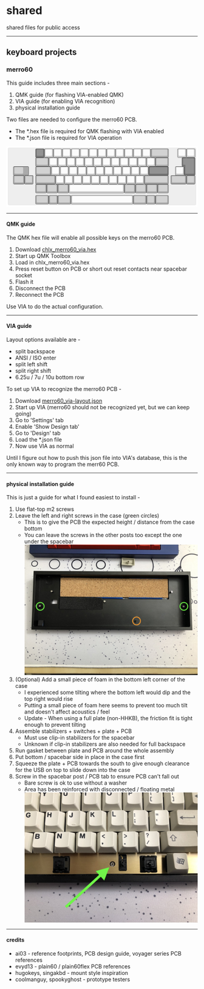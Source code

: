 # shared
shared files for public access

---

## keyboard projects
### merro60
This guide includes three main sections -
1. QMK guide (for flashing VIA-enabled QMK)
2. VIA guide (for enabling VIA recognition)
3. physical installation guide

Two files are needed to configure the merro60 PCB.
- The \*.hex file is required for QMK flashing with VIA enabled
- The \*.json file is required for VIA operation

![merro60 kle](merro60/kle.svg)

---

#### QMK guide
The QMK hex file will enable all possible keys on the merro60 PCB.
1. Download [chlx_merro60_via.hex](merro60/chlx_merro60_via.hex)
2. Start up QMK Toolbox
3. Load in chlx_merro60_via.hex
4. Press reset button on PCB or short out reset contacts near spacebar socket
5. Flash it
6. Disconnect the PCB
7. Reconnect the PCB

Use VIA to do the actual configuration.

---

#### VIA guide
Layout options available are -
- split backspace
- ANSI / ISO enter
- split left shift
- split right shift
- 6.25u / 7u / 10u bottom row

To set up VIA to recognize the merro60 PCB -
1. Download [merro60_via-layout.json](merro60/merro60_via-layout.json)
2. Start up VIA (merro60 should not be recognized yet, but we can keep going)
3. Go to 'Settings' tab
4. Enable 'Show Design tab'
5. Go to 'Design' tab
6. Load the \*.json file
7. Now use VIA as normal

Until I figure out how to push this json file into VIA's database, this is the only known way to program the merr60 PCB.

---

#### physical installation guide
This is just a guide for what I found easiest to install -
1. Use flat-top m2 screws
2. Leave the left and right screws in the case (green circles)
    - This is to give the PCB the expected height / distance from the case bottom
    - You can leave the screws in the other posts too except the one under the spacebar
    ![tofu60 case](merro60/under-pcb.jpeg)
3. (Optional) Add a small piece of foam in the bottom left corner of the case
    - I experienced some tilting where the bottom left would dip and the top right would rise
    - Putting a small piece of foam here seems to prevent too much tilt and doesn't affect acoustics / feel
    - Update - When using a full plate (non-HHKB), the friction fit is tight enough to prevent tilting
4. Assemble stabilizers + switches + plate + PCB
    - Must use clip-in stabilizers for the spacebar
    - Unknown if clip-in stabilizers are also needed for full backspace
5. Run gasket between plate and PCB around the whole assembly
6. Put bottom / spacebar side in place in the case first
7. Squeeze the plate + PCB towards the south to give enough clearance for the USB on top to slide down into the case
8. Screw in the spacebar post / PCB tab to ensure PCB can't fall out
    - Bare screw is ok to use without a washer
    - Area has been reinforced with disconnected / floating metal
    ![tofu60 secure](merro60/over-pcb.jpeg)

---

#### credits
- ai03 - reference footprints, PCB design guide, voyager series PCB references
- evyd13 - plain60 / plain60flex PCB references
- hugokeys, singakbd - mount style inspiration
- coolmanguy, spookyghost - prototype testers
